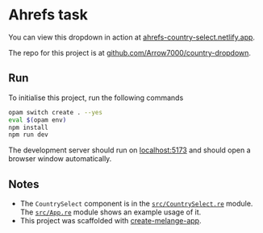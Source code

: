 # Ahrefs task

You can view this dropdown in action at [ahrefs-country-select.netlify.app](https://ahrefs-country-select.netlify.app/).

The repo for this project is at [github.com/Arrow7000/country-dropdown](https://github.com/Arrow7000/country-dropdown).

## Run

To initialise this project, run the following commands

```sh
opam switch create . --yes
eval $(opam env)
npm install
npm run dev
```

The development server should run on [localhost:5173](http://localhost:5173) and should open a browser window automatically.

## Notes

- The `CountrySelect` component is in the [`src/CountrySelect.re`](src/CountrySelect.re) module. The [`src/App.re`](src/App.re) module shows an example usage of it.
- This project was scaffolded with [create-melange-app](https://github.com/dmmulroy/create-melange-app).
